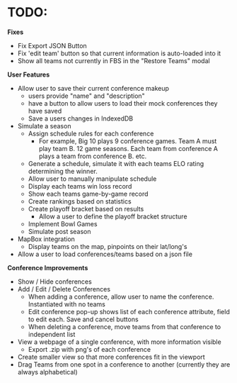 # TODO:
**Fixes**
- Fix Export JSON Button
- Fix 'edit team' button so that current information is auto-loaded into it
- Show all teams not currently in FBS in the "Restore Teams" modal

**User Features**
- Allow user to save their current conference makeup
    - users provide "name" and "description"
    - have a button to allow users to load their mock conferences they have saved
    - Save a users changes in IndexedDB
- Simulate a season
    - Assign schedule rules for each conference
        - For example, Big 10 plays 9 conference games. Team A must play team B. 12 game seasons. Each team from conference A plays a team from conference B. etc.
    - Generate a schedule, simulate it with each teams ELO rating determining the winner.
    - Allow user to manually manipulate schedule
    - Display each teams win loss record
    - Show each teams game-by-game record
    - Create rankings based on statistics
    - Create playoff bracket based on results
        - Allow a user to define the playoff bracket structure
    - Implement Bowl Games
    - Simulate post season
- MapBox integration
    - Display teams on the map, pinpoints on their lat/long's
- Allow a user to load conferences/teams based on a json file

**Conference Improvements**
- Show / Hide conferences
- Add / Edit / Delete Conferences
    - When adding a conference, allow user to name the conference. Instantiated with no teams
    - Edit conference pop-up shows list of each conference attribute, field to edit each. Save and cancel buttons
    - When deleting a conference, move teams from that conference to independent list
- View a webpage of a single conference, with more information visible
    - Export .zip with png's of each conference
- Create smaller view so that more conferences fit in the viewport
- Drag Teams from one spot in a conference to another (currently they are always alphabetical)